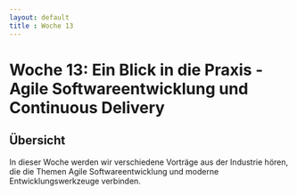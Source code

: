 ```yaml
---
layout: default
title : Woche 13
---
```


# Woche 13: Ein Blick in die Praxis - Agile Softwareentwicklung und Continuous Delivery

## Übersicht 

In dieser Woche werden wir verschiedene Vorträge aus der Industrie hören, die die Themen Agile Softwareentwicklung
und moderne Entwicklungswerkzeuge verbinden.
